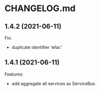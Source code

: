 # CHANGELOG.md

## 1.4.2 (2021-06-11)
Fix:

- duplicate identifier 'ɵfac'

## 1.4.1 (2021-06-11)

Features:

- add aggregate all services as ServiceBus
